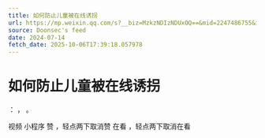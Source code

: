 ```yaml
---
title: 如何防止儿童被在线诱拐
url: https://mp.weixin.qq.com/s?__biz=MzkzNDIzNDUxOQ==&mid=2247486755&idx=3&sn=b45b2650d63eebd06da9a0320ec02dda
source: Doonsec's feed
date: 2024-07-14
fetch_date: 2025-10-06T17:39:18.057978
---
```


# 如何防止儿童被在线诱拐

：
，
。

视频
小程序
赞
，轻点两下取消赞
在看
，轻点两下取消在看